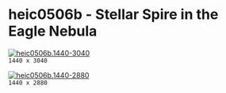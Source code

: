 # heic0506b - Stellar Spire in the Eagle Nebula
[![heic0506b.1440-3040](./heic0506b.1440-3040.png)](./heic0506b.1440-3040.png)  
`1440 x 3040`  

[![heic0506b.1440-2880](./heic0506b.1440-2880.png)](./heic0506b.1440-2880.png)  
`1440 x 2880`  